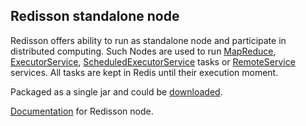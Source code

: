 ## Redisson standalone node

Redisson offers ability to run as standalone node and participate in distributed computing. Such Nodes are used to run [MapReduce](./9.-distributed-services/#95-distributed-mapreduce-service), [ExecutorService](./9.-distributed-services#93-executor-service), [ScheduledExecutorService](https://github.com/mrniko/redisson/wiki/9.-distributed-services#94-scheduled-executor-service) tasks or [RemoteService](./9.-distributed-services#91-remote-service) services. All tasks are kept in Redis until their execution moment.

Packaged as a single jar and could be [downloaded](https://repository.sonatype.org/service/local/artifact/maven/redirect?r=central-proxy&g=org.redisson&a=redisson-all&v=3.12.4&e=jar).

[Documentation](https://github.com/mrniko/redisson/wiki/12.-Standalone-node) for Redisson node.
